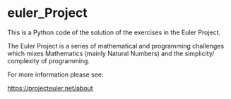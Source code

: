 # euler_Project
This is a Python code of the solution of the exercises in the Euler Project. 

The Euler Project is a series of mathematical and programming challenges which mixes Mathematics (mainly Natural Numbers) and the simplicity/ complexity of programming.

For more information please see: 

https://projecteuler.net/about
